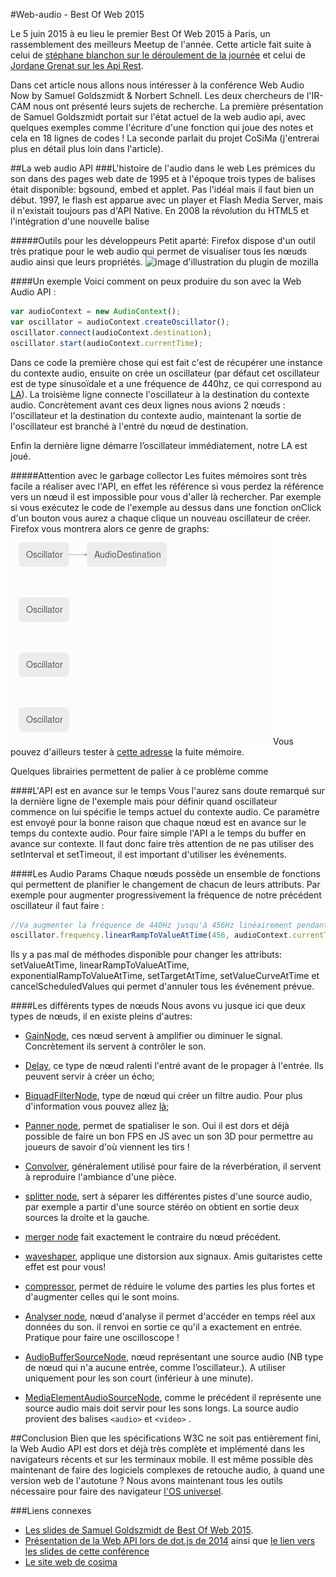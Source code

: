 #Web-audio - Best Of Web 2015

Le 5 juin 2015 à eu lieu le premier Best Of Web 2015 à Paris, un rassemblement des meilleurs Meetup de l'année. Cette article fait suite à celui de [stéphane blanchon sur le déroulement de la journée](http://blog.viseo-bt.com/meilleur-du-web-a-la-conference-best-web-2015/) et celui de [Jordane Grenat sur les Api Rest](https://stackedit.io/viewer#!provider=gist&gistId=2fcfe1a2c774c13e2466&filename=restWorld-bestOfWeb.md).

Dans cet article nous allons nous intéresser à la conférence Web Audio Now by Samuel Goldszmidt & Norbert Schnell. Les deux chercheurs de l'IR-CAM nous ont présenté leurs sujets de recherche. La première présentation de Samuel Goldszmidt portait sur l'état actuel de la web audio api, avec quelques exemples comme l'écriture d'une fonction qui joue des notes et cela en 18 lignes de codes ! La seconde parlait du projet CoSiMa (j'entrerai plus en détail plus loin dans l'article).

##La web audio API
###L'histoire de l'audio dans le web
Les prémices du son dans des pages web date de 1995 et à l'époque trois types de balises était disponible: bgsound, embed et applet. Pas l'idéal mais il faut bien un début.  1997, le flash est apparue avec un player et Flash Media Server, mais il n'existait toujours pas d'API Native.
En 2008 la révolution du HTML5 et l'intégration d'une nouvelle balise <audio> et enfin en 2010 le W3C définie la Web Audio API. A l'heure où j’écris ces lignes [le document est actuellement en Editor's graph](http://webaudio.github.io/web-audio-api/) mais [reste parfaitement utilisable si IE est en dehors du Scope](http://caniuse.com/#search=web%20audio%20api). Il est important de noter que Edge supportera la Web Audio API.
###La Web Audio API en détail
L'API est Haut niveau qui permet un contrôle du son en JavaScript, elle repose sur le principe de routing modulaire. C'est à dire que le son possède une entrée auquel on va lui appliquer des nœuds audio pour obtenir le son en sortie. Un nœud audio peu par exemple correspondre à un filtre de certaines fréquences où un amplificateur, etc.

#####Outils pour les développeurs
Petit aparté: Firefox dispose d'un outil très pratique pour le web audio qui permet de visualiser tous les nœuds audio ainsi que leurs propriétés.
![image d'illustration du plugin de mozilla](http://blog.mozilla.org/hacks/files/2014/06/Web-Audio-Editor-1.png)

####Un exemple 
Voici comment on peux produire du son avec la Web Audio API :
```javascript
var audioContext = new AudioContext();
var oscillator = audioContext.createOscillator();
oscillator.connect(audioContext.destination);
oscillator.start(audioContext.currentTime);
```
Dans ce code la première chose qui est fait c'est de récupérer une instance du contexte audio, ensuite on crée un oscillateur (par défaut cet oscillateur est de type sinusoïdale et a une fréquence de 440hz, ce qui correspond au [LA](https://fr.wikipedia.org/wiki/La440)).
La troisième ligne connecte l'oscillateur à la destination du contexte audio. Concrètement avant ces deux lignes nous avions 2 nœuds : l'oscillateur et la destination du contexte audio, maintenant la sortie de l'oscillateur est branché à l'entré du nœud de destination. 

Enfin la dernière ligne démarre l’oscillateur immédiatement, notre LA est joué.

#####Attention avec le garbage collector
Les fuites mémoires sont très facile a réaliser avec l'API, en effet les référence si vous perdez la référence vers un nœud il est impossible pour vous d'aller là rechercher. Par exemple si vous exécutez le code de l'exemple au dessus dans une fonction onClick d'un bouton vous aurez a chaque clique un nouveau oscillateur de créer. Firefox vous montrera alors ce genre de graphs: 
![image d'illustration](https://raw.githubusercontent.com/FBerthelot/web-audio-api-examples/gh-pages/images/garbage_collector.png)
Vous pouvez d'ailleurs tester à [cette adresse](http://fberthelot.github.io/web-audio-api-examples/exemple1) la fuite mémoire.

Quelques librairies permettent de palier à ce problème comme 

####L'API est en avance sur le temps
Vous l'aurez sans doute remarqué sur la dernière ligne de l'exemple mais pour définir quand oscillateur commence on lui spécifie le temps actuel du contexte audio. Ce paramètre est envoyé pour la bonne raison que chaque nœud est en avance sur le temps du contexte audio. Pour faire simple l'API a le temps du buffer en avance sur contexte.
Il faut donc faire très attention de ne pas utiliser des setInterval et setTimeout, il est important d'utiliser les événements.

####Les Audio Params
Chaque nœuds possède un ensemble de fonctions qui permettent de planifier le changement de chacun de leurs attributs. Par exemple pour augmenter progressivement la fréquence de notre précédent oscillateur il faut faire : 
```javascript
//Va augmenter la fréquence de 440Hz jusqu'à 456Hz linéairement pendant 10 secondes 
oscillator.frequency.linearRampToValueAtTime(456, audioContext.currentTime + 10);
```
Ils y a pas mal de méthodes  disponible pour changer les attributs: setValueAtTime, linearRampToValueAtTime, exponentialRampToValueAtTime, setTargetAtTime, setValueCurveAtTime et cancelScheduledValues qui permet d'annuler tous les événement prévue. 

####Les différents types de nœuds
Nous avons vu jusque ici que deux types de nœuds, il en existe pleins d'autres:

 - [GainNode](https://developer.mozilla.org/fr/docs/Web/API/GainNode), ces nœud servent à amplifier ou diminuer le signal. Concrètement ils servent à contrôler le son. 
 - [Delay](http://webaudio.github.io/web-audio-api/#the-delaynode-interface), ce type de nœud ralenti l'entré avant de le propager à l'entrée. Ils peuvent servir à créer un écho;
 - [BiquadFilterNode](https://developer.mozilla.org/en-US/docs/Web/API/BiquadFilterNode), type de nœud qui créer un filtre audio. Pour plus d'information vous pouvez allez [là](https://fr.wikipedia.org/wiki/Filtre_%28audio%29#Filtres_passe-haut_et_passe-bas);
 - [Panner node](https://developer.mozilla.org/fr/docs/Web/API/AudioListener), permet de spatialiser le son. Oui il est dors et déjà possible de faire un bon FPS en JS avec un son 3D pour permettre au joueurs de savoir d'où viennent les tirs !
 - [Convolver](http://webaudio.github.io/web-audio-api/#linear-effects-using-convolution), généralement utilisé pour faire de la réverbération, il servent à reproduire l'ambiance d'une pièce.
 - [splitter node](http://webaudio.github.io/web-audio-api/#the-channelsplitternode-interface), sert à séparer les différentes pistes d'une source audio, par exemple a partir d'une source stéréo on obtient en sortie deux sources la droite et la gauche.
 - [merger node](http://webaudio.github.io/web-audio-api/#the-channelmergernode-interface) fait exactement le contraire du nœud précédent.
 - [waveshaper](https://developer.mozilla.org/fr/docs/Web/API/WaveShaperNode), applique une distorsion aux signaux. Amis guitaristes cette effet est pour vous!
 - [compressor](http://webaudio.github.io/web-audio-api/#the-dynamicscompressornode-interface), permet de réduire le volume des parties les plus fortes et d'augmenter celles qui le sont moins.

 - [Analyser node](https://developer.mozilla.org/fr/docs/Web/API/AnalyserNode), nœud d'analyse il permet d'accéder en temps réel aux données du son. il renvoi en sortie ce qu'il a exactement en entrée. Pratique pour faire une oscilloscope !

 - [AudioBufferSourceNode](https://developer.mozilla.org/fr/docs/Web/API/AudioBufferSourceNode), nœud représentant une source audio (NB type de nœud qui n'a aucune entrée, comme l’oscillateur.). A utiliser uniquement pour les son court (inférieur à une minute).
 - [MediaElementAudioSourceNode](https://developer.mozilla.org/fr/docs/Web/API/MediaElementAudioSourceNode), comme le précédent il représente une source audio mais doit servir pour les sons longs. La source audio provient des balises `<audio>` et `<video>` .

##Conclusion
Bien que les spécifications W3C ne soit pas entièrement fini, la Web Audio API est dors et déjà très complète et implémenté dans les navigateurs récents et sur les terminaux mobile. Il est même possible dès maintenant de faire des logiciels complexes de retouche audio, à quand une version web de l'autotune ? Nous avons maintenant tous les outils nécessaire pour faire des navigateur [l'OS universel](http://www.infoworld.com/article/2609165/web-browsers/10-reasons-the-browser-is-becoming-the-universal-os.html).

###Liens connexes
* [Les slides de Samuel Goldszmidt de Best Of Web 2015](http://ouhouhsami.github.io/2015-06-05-bestofweb-paris/#1).
* [Présentation de la Web API lors de dot.js de 2014](http://lanyrd.com/2014/dotjseu/sdgppz/) ainsi que [le lien vers les slides de cette conférence](http://soledadpenades.com/files/t/20141117_dotjs/#21)
* [Le site web de cosima](http://cosima.ircam.fr/)